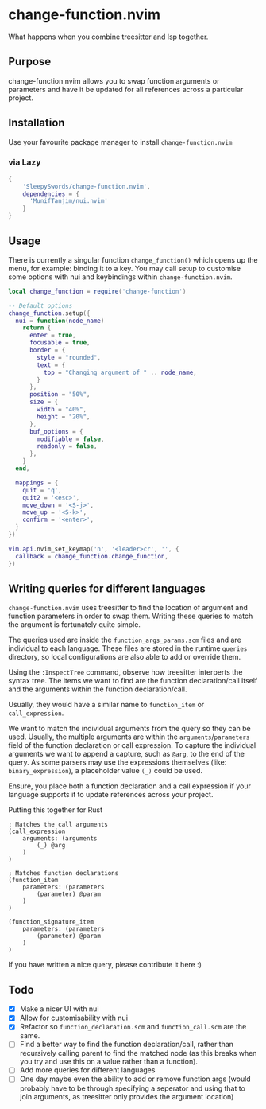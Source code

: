 # change-function.nvim
What happens when you combine treesitter and lsp together.

## Purpose

change-function.nvim allows you to swap function arguments or parameters and have it be updated for all references across a particular project.

## Installation
Use your favourite package manager to install `change-function.nvim`

### via Lazy
```lua
{
    'SleepySwords/change-function.nvim',
    dependencies = {
      'MunifTanjim/nui.nvim'
    }
}
```

## Usage
There is currently a singular function `change_function()` which opens up the menu, for example: binding it to a key. You may call setup to customise some options with nui and keybindings within `change-function.nvim`.

```lua
local change_function = require('change-function')

-- Default options
change_function.setup({
  nui = function(node_name)
    return {
      enter = true,
      focusable = true,
      border = {
        style = "rounded",
        text = {
          top = "Changing argument of " .. node_name,
        }
      },
      position = "50%",
      size = {
        width = "40%",
        height = "20%",
      },
      buf_options = {
        modifiable = false,
        readonly = false,
      },
    }
  end,

  mappings = {
    quit = 'q',
    quit2 = '<esc>',
    move_down = '<S-j>',
    move_up = '<S-k>',
    confirm = '<enter>',
  }
})

vim.api.nvim_set_keymap('n', '<leader>cr', '', {
  callback = change_function.change_function,
})
```

## Writing queries for different languages

`change-function.nvim` uses treesitter to find the location of argument and function parameters in order to swap them. Writing these queries to match the argument is fortunately quite simple.

The queries used are inside the `function_args_params.scm` files and are individual to each language. These files are stored in the runtime `queries` directory, so local configurations are also able to add or override them.

Using the `:InspectTree` command, observe how treesitter interperts the syntax tree. The items we want to find are the function declaration/call itself and the arguments within the function declaration/call.

Usually, they would have a similar name to `function_item` or `call_expression`.

We want to match the individual arguments from the query so they can be used. Usually, the multiple arguments are within the `arguments`/`parameters` field of the function declaration or call expression. To capture the individual arguments we want to append a capture, such as `@arg`, to the end of the query. As some parsers may use the expressions themselves (like: `binary_expression`), a placeholder value `(_)` could be used.

Ensure, you place both a function declaration and a call expression if your language supports it to update references across your project.

Putting this together for Rust
```query
; Matches the call arguments
(call_expression
    arguments: (arguments
        (_) @arg
    )
)

; Matches function declarations
(function_item
    parameters: (parameters
        (parameter) @param
    )
)

(function_signature_item
    parameters: (parameters
        (parameter) @param
    )
)
```

If you have written a nice query, please contribute it here :)

## Todo
- [x] Make a nicer UI with nui
- [x] Allow for customisability with nui
- [x] Refactor so `function_declaration.scm` and `function_call.scm` are the same.
- [ ] Find a better way to find the function declaration/call, rather than recursively calling parent to find the matched node (as this breaks when you try and use this on a value rather than a function).
- [ ] Add more queries for different languages
- [ ] One day maybe even the ability to add or remove function args (would probably have to be through specifying a seperator and using that to join arguments, as treesitter only provides the argument location)
